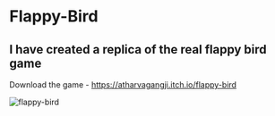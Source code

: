 # Flappy-Bird
## I have created a replica of the real flappy bird game

Download the game - https://atharvagangji.itch.io/flappy-bird

![flappy-bird](https://github.com/atharvagangji/flappy-bird/assets/bluebird-midflap.png)
